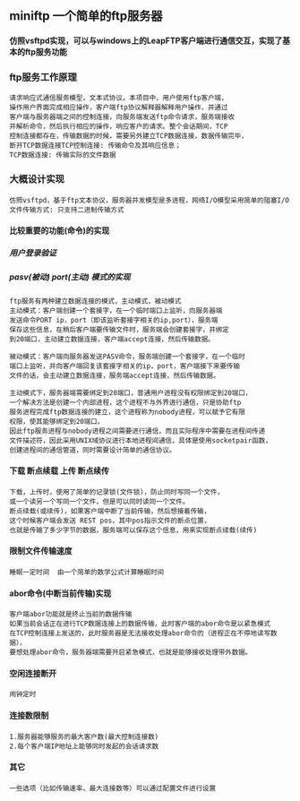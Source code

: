 ## miniftp 一个简单的ftp服务器

#### 仿照vsftpd实现，可以与windows上的LeapFTP客户端进行通信交互，实现了基本的ftp服务功能

### ftp服务工作原理
    请求响应式通信服务模型，文本式协议。本项目中，用户使用ftp客户端，  
    操作用户界面完成相应操作，客户端ftp协议解释器解释用户操作，并通过  
    客户端与服务器端之间的控制连接，向服务端发送ftp命令请求，服务端接收  
    并解析命令，然后执行相应的操作，响应客户的请求。整个会话期间，TCP  
    控制连接都存在，传输数据的时候，需要另外建立TCP数据连接，数据传输完毕，  
    断开TCP数据连接TCP控制连接: 传输命令及其响应信息；  
    TCP数据连接: 传输实际的文件数据
### 大概设计实现
    仿照vsftpd，基于ftp文本协议，服务器并发模型是多进程，网络I/O模型采用简单的阻塞I/O
    文件传输方式: 只支持二进制传输方式
#### 比较重要的功能(命令)的实现
##### 用户登录验证
##### pasv(被动)  port(主动) 模式的实现
    ftp服务有两种建立数据连接的模式，主动模式，被动模式
    主动模式：客户端创建一个套接字，在一个临时端口上监听，向服务器端  
    发送命令PORT ip，port（即该监听套接字相关的ip,port），服务端  
    保存这些信息，在稍后客户端要传输文件时，服务端会创建套接字，并绑定  
    到20端口，主动建立数据连接，客户端accept连接，然后传输数据。
    
    被动模式：客户端向服务器发送PASV命令，服务端创建一个套接字，在一个临时
    端口上监听，并向客户端回复该套接字相关的ip，port，客户端接下来要传输
    文件的话，会主动建立数据连接，服务端accept连接，然后传输数据。
    
    主动模式下，服务器端需要绑定到20端口，普通用户进程没有权限绑定到20端口，
    一个解决方法是创建一个内部进程，这个进程不与外界进行通信，只是协助ftp
    服务进程完成ftp数据连接的建立，这个进程称为nobody进程，可以赋予它有限
    权限，使其能够绑定到20端口。
    因此ftp服务进程与nobody进程之间需要进行通信，而且实际程序中需要在进程间传递
    文件描述符，因此采用UNIX域协议进行本地进程间通信，具体是使用socketpair函数，
    创建进程间的通信管道，同时需要设计简单的通信协议。
#### 下载 断点续载	上传 断点续传
    下载，上传时，使用了简单的记录锁(文件锁)，防止同时写同一个文件，
    或一个读另一个写同一个文件，但是可以同时读同一个文件。  
    断点续载(或续传)，如果客户端中断了当前传输，然后想接着传输，
    这个时候客户端会发送 REST pos，其中pos指示文件的断点位置，  
    也就是传输了多少字节的数据，服务端可以保存这个信息，用来实现断点续载(续传)
#### 限制文件传输速度 
    睡眠一定时间  由一个简单的数学公式计算睡眠时间
#### abor命令(中断当前传输)实现
    客户端abor功能就是终止当前的数据传输
    如果当前会话正在进行TCP数据连接上的数据传输，此时客户端的abor命令是以紧急模式
    在TCP控制连接上发送的，此时服务器是无法接收处理abor命令的（进程正在不停地读写数据），
    要想处理abor命令，服务器端需要开启紧急模式，也就是能够接收处理带外数据。
#### 空闲连接断开
	闹钟定时 
#### 连接数限制
	1.服务器能够服务的最大客户数(最大控制连接数) 
	2.每个客户端IP地址上能够同时发起的会话请求数
#### 其它
	一些选项（比如传输速率，最大连接数等）可以通过配置文件进行设置